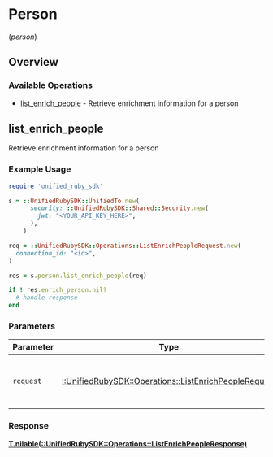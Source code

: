 # Person
(*person*)

## Overview

### Available Operations

* [list_enrich_people](#list_enrich_people) - Retrieve enrichment information for a person

## list_enrich_people

Retrieve enrichment information for a person

### Example Usage

```ruby
require 'unified_ruby_sdk'

s = ::UnifiedRubySDK::UnifiedTo.new(
      security: ::UnifiedRubySDK::Shared::Security.new(
        jwt: "<YOUR_API_KEY_HERE>",
      ),
    )

req = ::UnifiedRubySDK::Operations::ListEnrichPeopleRequest.new(
  connection_id: "<id>",
)

res = s.person.list_enrich_people(req)

if ! res.enrich_person.nil?
  # handle response
end

```

### Parameters

| Parameter                                                                                                   | Type                                                                                                        | Required                                                                                                    | Description                                                                                                 |
| ----------------------------------------------------------------------------------------------------------- | ----------------------------------------------------------------------------------------------------------- | ----------------------------------------------------------------------------------------------------------- | ----------------------------------------------------------------------------------------------------------- |
| `request`                                                                                                   | [::UnifiedRubySDK::Operations::ListEnrichPeopleRequest](../../models/operations/listenrichpeoplerequest.md) | :heavy_check_mark:                                                                                          | The request object to use for the request.                                                                  |

### Response

**[T.nilable(::UnifiedRubySDK::Operations::ListEnrichPeopleResponse)](../../models/operations/listenrichpeopleresponse.md)**

